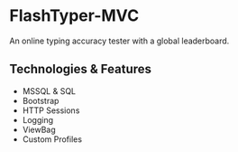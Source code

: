 # FlashTyper-MVC
An online typing accuracy tester with a global leaderboard.

## Technologies & Features
- MSSQL & SQL
- Bootstrap
- HTTP Sessions
- Logging
- ViewBag
- Custom Profiles
